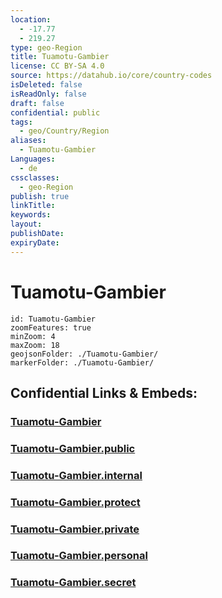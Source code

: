 ```yaml
---
location:
  - -17.77
  - 219.27
type: geo-Region
title: Tuamotu-Gambier
license: CC BY-SA 4.0
source: https://datahub.io/core/country-codes
isDeleted: false
isReadOnly: false
draft: false
confidential: public
tags:
  - geo/Country/Region
aliases:
  - Tuamotu-Gambier
Languages:
  - de
cssclasses:
  - geo-Region
publish: true
linkTitle:
keywords:
layout:
publishDate:
expiryDate:
---
```


# Tuamotu-Gambier

```leaflet
id: Tuamotu-Gambier
zoomFeatures: true 
minZoom: 4 
maxZoom: 18
geojsonFolder: ./Tuamotu-Gambier/
markerFolder: ./Tuamotu-Gambier/
```


## Confidential Links & Embeds: 

### [Tuamotu-Gambier](/_Standards/Earth/Continent/Oceania/Polynesia/French_Polynesia/Divisions~French_Polynesia/Tuamotu-Gambier.md) 

### [Tuamotu-Gambier.public](/_public/Earth/Continent/Oceania/Polynesia/French_Polynesia/Divisions~French_Polynesia/Tuamotu-Gambier.public.md) 

### [Tuamotu-Gambier.internal](/_internal/Earth/Continent/Oceania/Polynesia/French_Polynesia/Divisions~French_Polynesia/Tuamotu-Gambier.internal.md) 

### [Tuamotu-Gambier.protect](/_protect/Earth/Continent/Oceania/Polynesia/French_Polynesia/Divisions~French_Polynesia/Tuamotu-Gambier.protect.md) 

### [Tuamotu-Gambier.private](/_private/Earth/Continent/Oceania/Polynesia/French_Polynesia/Divisions~French_Polynesia/Tuamotu-Gambier.private.md) 

### [Tuamotu-Gambier.personal](/_personal/Earth/Continent/Oceania/Polynesia/French_Polynesia/Divisions~French_Polynesia/Tuamotu-Gambier.personal.md) 

### [Tuamotu-Gambier.secret](/_secret/Earth/Continent/Oceania/Polynesia/French_Polynesia/Divisions~French_Polynesia/Tuamotu-Gambier.secret.md)

